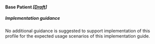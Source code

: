 #### Base Patient *[[Draft](http://hl7.org/fhir/stu3/versions.html#maturity)]*

##### Implementation guidance
No additional guidance is suggested to support implementation of this profile for the expected usage scenarios of this implementation guide.

